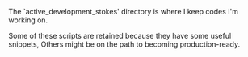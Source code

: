 The `active_development_stokes' directory is where I keep codes I'm working on.

Some of these scripts are retained because they have some useful snippets,
Others might be on the path to becoming production-ready.
